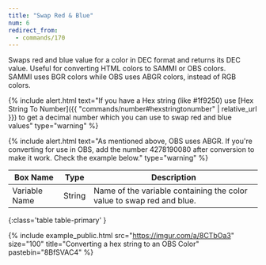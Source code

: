 ```yaml
---
title: "Swap Red & Blue"
num: 6
redirect_from:
  - commands/170
---
```


Swaps red and blue value for a color in DEC format and returns its DEC value.
Useful for converting HTML colors to SAMMI or OBS colors.\
SAMMI uses BGR colors while OBS uses ABGR colors, instead of RGB colors.

{% include alert.html text="If you have a Hex string (like #1f9250) use [Hex String To Number]({{ "commands/number#hexstringtonumber" | relative_url }}) to get a decimal number which you can use to swap red and blue values" type="warning" %}

{% include alert.html text="As mentioned above, OBS uses ABGR. If you're converting for use in OBS, add the number 4278190080 after conversion to make it work. Check the example below." type="warning" %}

| Box Name | Type | Description |
|-------|--------|--------
| Variable Name | String | Name of the variable containing the color value to swap red and blue. |
{:class='table table-primary' }

{% include example_public.html src="https://imgur.com/a/8CTbOa3" size="100" title="Converting a hex string to an OBS Color" pastebin="8BfSVAC4" %} 
